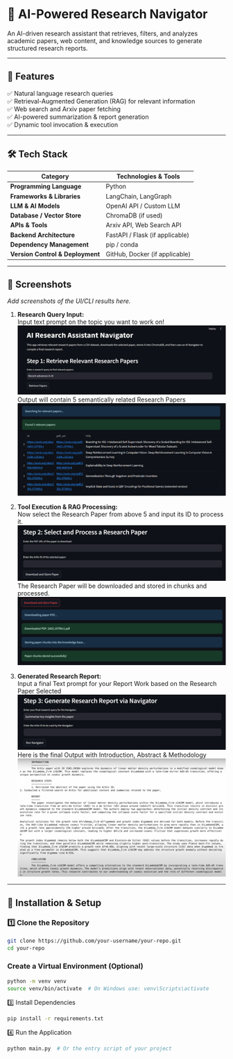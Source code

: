 # 🚀 AI-Powered Research Navigator  

An AI-driven research assistant that retrieves, filters, and analyzes academic papers, web content, and knowledge sources to generate structured research reports.

 

---

## 📌 **Features**
✅ Natural language research queries  
✅ Retrieval-Augmented Generation (RAG) for relevant information  
✅ Web search and Arxiv paper fetching  
✅ AI-powered summarization & report generation  
✅ Dynamic tool invocation & execution  

---

## 🛠 **Tech Stack**
| Category         | Technologies & Tools |
|-----------------|---------------------|
| **Programming Language** | Python |
| **Frameworks & Libraries** | LangChain, LangGraph |
| **LLM & AI Models** | OpenAI API / Custom LLM |
| **Database / Vector Store** | ChromaDB (if used) |
| **APIs & Tools** | Arxiv API, Web Search API |
| **Backend Architecture** | FastAPI / Flask (if applicable) |
| **Dependency Management** | pip / conda |
| **Version Control & Deployment** | GitHub, Docker (if applicable) |

---

## 📸 **Screenshots**
_Add screenshots of the UI/CLI results here._

1. **Research Query Input:**  
Input text prompt on the topic you want to work on!
   ![Step 1](/images/step_1.png)  
Output will contain 5 semantically related Research Papers
   ![Sol 1](/images/1_sol.png) 

2. **Tool Execution & RAG Processing:**  
Now select the Research Paper from above 5 and input its ID to process it.
   ![Step 2](/images/step2.png) 
The Research Paper will be downloaded and stored in chunks and processed. 
   ![Sol 2](/images/2_sol.png)  

3. **Generated Research Report:**  
Input a final Text prompt for your Report Work based on the Research Paper Selected
   ![Step 3](/images/step3.png)  
Here is the final Output with Introduction, Abstract & Methodology
   ![Sol 3](/images/3_final.png)

---

## 🚀 **Installation & Setup**
### 1️⃣ **Clone the Repository**
```bash
git clone https://github.com/your-username/your-repo.git
cd your-repo
```

### Create a Virtual Environment (Optional)
```bash
python -m venv venv
source venv/bin/activate  # On Windows use: venv\Scripts\activate
```
3️⃣ Install Dependencies
```bash
pip install -r requirements.txt
```
4️⃣ Run the Application
```bash
python main.py  # Or the entry script of your project
```
